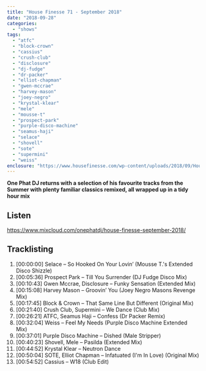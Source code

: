 ```yaml
---
title: "House Finesse 71 - September 2018"
date: "2018-09-28"
categories: 
  - "shows"
tags: 
  - "atfc"
  - "block-crown"
  - "cassius"
  - "crush-club"
  - "disclosure"
  - "dj-fudge"
  - "dr-packer"
  - "elliot-chapman"
  - "gwen-mccrae"
  - "harvey-mason"
  - "joey-negro"
  - "krystal-klear"
  - "mele"
  - "mousse-t"
  - "prospect-park"
  - "purple-disco-machine"
  - "seamus-haji"
  - "selace"
  - "shovell"
  - "sote"
  - "supermini"
  - "weiss"
enclosure: "https://www.housefinesse.com/wp-content/uploads/2018/09/House_Finesse_September_2018.mp3 72290584 audio/mpeg "
---
```


**One Phat DJ returns with a selection of his favourite tracks from the Summer with plenty familiar classics remixed, all wrapped up in a tidy hour mix**

## Listen

https://www.mixcloud.com/onephatdj/house-finesse-september-2018/

## Tracklisting

1. \[00:00:00\] Selace – So Hooked On Your Lovin’ (Mousse T.'s Extended Disco Shizzle)
2. \[00:05:36\] Prospect Park – Till You Surrender (DJ Fudge Disco Mix)
3. \[00:10:43\] Gwen Mccrae, Disclosure – Funky Sensation (Extended Mix)
4. \[00:15:08\] Harvey Mason – Groovin’ You (Joey Negro Masons Revenge Mix)
5. \[00:17:45\] Block & Crown – That Same Line But Different (Original Mix)
6. \[00:21:40\] Crush Club, Supermini – We Dance (Club Mix)
7. \[00:26:21\] ATFC, Seamus Haji – Confess (Dr Packer Remix)
8. \[00:32:04\] Weiss – Feel My Needs (Purple Disco Machine Extended Mix)
9. \[00:37:01\] Purple Disco Machine – Dished (Male Stripper)
10. \[00:40:23\] Shovell, Mele – Pasilda (Extended Mix)
11. \[00:44:52\] Krystal Klear – Neutron Dance
12. \[00:50:04\] SOTE, Elliot Chapman – Infatuated (I'm In Love) (Original Mix)
13. \[00:54:52\] Cassius – W18 (Club Edit)
